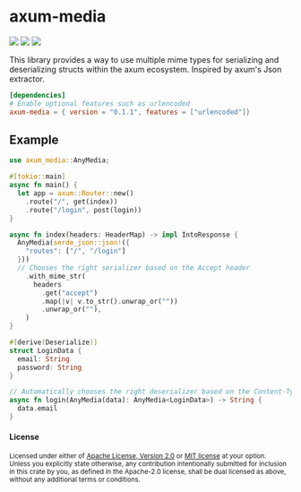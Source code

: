 # axum-media
[![](https://img.shields.io/badge/marekvospel%2Faxum-media?logo=github&labelColor=555555&color=8da0cb)](https://github.com/marekvospel/axum-media)
[![](https://img.shields.io/crates/v/axum_media.svg?color=fc8d62&logo=rust)](https://crates.io/crates/axum_media)
[![](https://img.shields.io/badge/docs.rs-axum--media-66c2a5?labelColor=555555&logo=docs.rs)](https://docs.rs/axum_media/latest/axum_media)

This library provides a way to use multiple mime types for serializing and
deserializing structs within the axum ecosystem. Inspired by axum's Json
extractor.

```toml
[dependencies]
# Enable optional features such as urlencoded
axum-media = { version = "0.1.1", features = ["urlencoded"]}
```

## Example

```rust
use axum_media::AnyMedia;

#[tokio::main]
async fn main() {
  let app = axum::Router::new()
    .route("/", get(index))
    .route("/login", post(login))
}

async fn index(headers: HeaderMap) -> impl IntoResponse {
  AnyMedia(serde_json::json!({
    "routes": ["/", "/login"]
  }))
  // Chooses the right serializer based on the Accept header
    .with_mime_str(
      headers
        .get("accept")
        .map(|v| v.to_str().unwrap_or(""))
        .unwrap_or(""),
    )
}

#[derive(Deserialize)]
struct LoginData {
  email: String
  password: String
}

// Automatically chooses the right deserializer based on the Content-Type header
async fn login(AnyMedia(data): AnyMedia<LoginData>) -> String {
  data.email
}

```

#### License

<sup>
Licensed under either of <a href="LICENSE-APACHE">Apache License, Version
2.0</a> or <a href="LICENSE-MIT">MIT license</a> at your option.
</sup>

<br>

<sub>
Unless you explicitly state otherwise, any contribution intentionally submitted
for inclusion in this crate by you, as defined in the Apache-2.0 license, shall
be dual licensed as above, without any additional terms or conditions.
</sub>